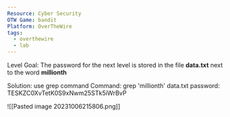 ```yaml
---
Resource: Cyber Security
OTW Game: bandit
Platform: OverTheWire
tags:
  - overthewire
  - lab
---
```

Level Goal: The password for the next level is stored in the file **data.txt** next to the word **millionth**

Solution: use grep command
Command:  grep 'millionth' data.txt
password: TESKZC0XvTetK0S9xNwm25STk5iWrBvP

![[Pasted image 20231006215806.png]]